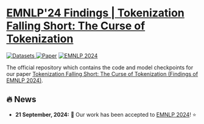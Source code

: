 # [EMNLP'24 Findings | Tokenization Falling Short: The Curse of Tokenization](https://arxiv.org/abs/2406.11687)

   <a href="https://huggingface.co/datasets/floatai" target="_blank">
      <img alt="Datasets" src="https://img.shields.io/badge/📚-Dataset-orange" />
   </a> 
   <a href="https://arxiv.org/abs/2406.11687" target="_blank"><img alt="Paper" src="https://img.shields.io/badge/📜-Paper-purple" /></a>
  <a href="https://2024.emnlp.org/" target="_blank"> <img alt="EMNLP 2024" src="https://img.shields.io/badge/Proceedings-EMNLP2024(Findings)-red" /> </a>


The official repository which contains the code and model checkpoints for our paper [Tokenization Falling Short: The Curse of Tokenization (Findings of EMNLP 2024)](https://arxiv.org/pdf/2406.11687).


## 🔥 News
* **21 September, 2024:** 🎉 Our work has been accepted to [EMNLP 2024](https://2024.emnlp.org/)! ⭐
